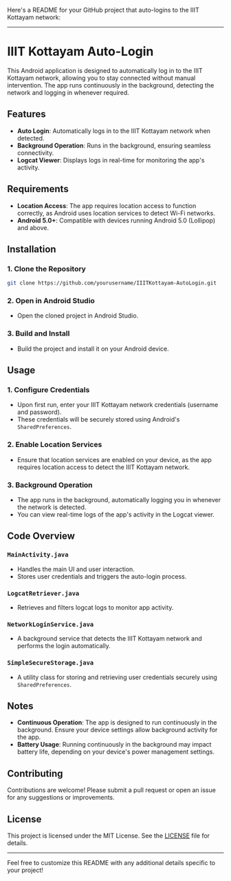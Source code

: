 Here's a README for your GitHub project that auto-logins to the IIIT Kottayam network:

---

# IIIT Kottayam Auto-Login

This Android application is designed to automatically log in to the IIIT Kottayam network, allowing you to stay connected without manual intervention. The app runs continuously in the background, detecting the network and logging in whenever required.

## Features

- **Auto Login**: Automatically logs in to the IIIT Kottayam network when detected.
- **Background Operation**: Runs in the background, ensuring seamless connectivity.
- **Logcat Viewer**: Displays logs in real-time for monitoring the app's activity.

## Requirements

- **Location Access**: The app requires location access to function correctly, as Android uses location services to detect Wi-Fi networks.
- **Android 5.0+**: Compatible with devices running Android 5.0 (Lollipop) and above.

## Installation

### 1. Clone the Repository
```bash
git clone https://github.com/yourusername/IIITKottayam-AutoLogin.git
```

### 2. Open in Android Studio
- Open the cloned project in Android Studio.

### 3. Build and Install
- Build the project and install it on your Android device.

## Usage

### 1. Configure Credentials
- Upon first run, enter your IIIT Kottayam network credentials (username and password).
- These credentials will be securely stored using Android's `SharedPreferences`.

### 2. Enable Location Services
- Ensure that location services are enabled on your device, as the app requires location access to detect the IIIT Kottayam network.

### 3. Background Operation
- The app runs in the background, automatically logging you in whenever the network is detected.
- You can view real-time logs of the app's activity in the Logcat viewer.

## Code Overview

### `MainActivity.java`
- Handles the main UI and user interaction.
- Stores user credentials and triggers the auto-login process.

### `LogcatRetriever.java`
- Retrieves and filters logcat logs to monitor app activity.

### `NetworkLoginService.java`
- A background service that detects the IIIT Kottayam network and performs the login automatically.

### `SimpleSecureStorage.java`
- A utility class for storing and retrieving user credentials securely using `SharedPreferences`.

## Notes

- **Continuous Operation**: The app is designed to run continuously in the background. Ensure your device settings allow background activity for the app.
- **Battery Usage**: Running continuously in the background may impact battery life, depending on your device's power management settings.

## Contributing

Contributions are welcome! Please submit a pull request or open an issue for any suggestions or improvements.

## License

This project is licensed under the MIT License. See the [LICENSE](LICENSE) file for details.

---

Feel free to customize this README with any additional details specific to your project!
